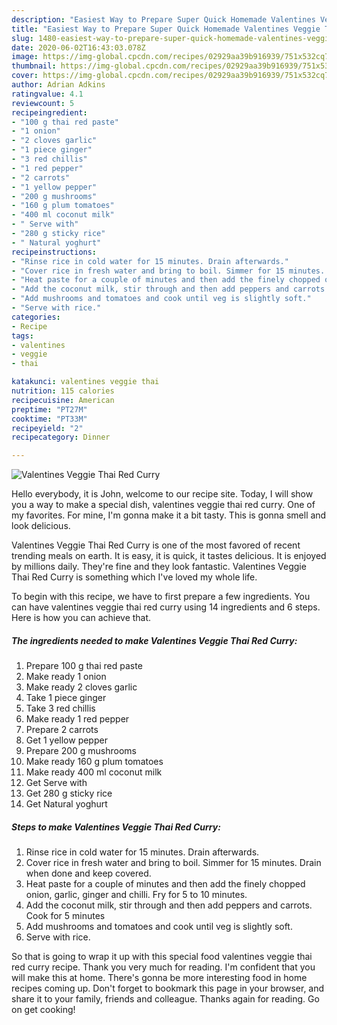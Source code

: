 ```yaml
---
description: "Easiest Way to Prepare Super Quick Homemade Valentines Veggie Thai Red Curry"
title: "Easiest Way to Prepare Super Quick Homemade Valentines Veggie Thai Red Curry"
slug: 1480-easiest-way-to-prepare-super-quick-homemade-valentines-veggie-thai-red-curry
date: 2020-06-02T16:43:03.078Z
image: https://img-global.cpcdn.com/recipes/02929aa39b916939/751x532cq70/valentines-veggie-thai-red-curry-recipe-main-photo.jpg
thumbnail: https://img-global.cpcdn.com/recipes/02929aa39b916939/751x532cq70/valentines-veggie-thai-red-curry-recipe-main-photo.jpg
cover: https://img-global.cpcdn.com/recipes/02929aa39b916939/751x532cq70/valentines-veggie-thai-red-curry-recipe-main-photo.jpg
author: Adrian Adkins
ratingvalue: 4.1
reviewcount: 5
recipeingredient:
- "100 g thai red paste"
- "1 onion"
- "2 cloves garlic"
- "1 piece ginger"
- "3 red chillis"
- "1 red pepper"
- "2 carrots"
- "1 yellow pepper"
- "200 g mushrooms"
- "160 g plum tomatoes"
- "400 ml coconut milk"
- " Serve with"
- "280 g sticky rice"
- " Natural yoghurt"
recipeinstructions:
- "Rinse rice in cold water for 15 minutes. Drain afterwards."
- "Cover rice in fresh water and bring to boil. Simmer for 15 minutes. Drain when done and keep covered."
- "Heat paste for a couple of minutes and then add the finely chopped onion, garlic, ginger and chilli. Fry for 5 to 10 minutes."
- "Add the coconut milk, stir through and then add peppers and carrots. Cook for 5 minutes"
- "Add mushrooms and tomatoes and cook until veg is slightly soft."
- "Serve with rice."
categories:
- Recipe
tags:
- valentines
- veggie
- thai

katakunci: valentines veggie thai 
nutrition: 115 calories
recipecuisine: American
preptime: "PT27M"
cooktime: "PT33M"
recipeyield: "2"
recipecategory: Dinner

---
```



![Valentines Veggie Thai Red Curry](https://img-global.cpcdn.com/recipes/02929aa39b916939/751x532cq70/valentines-veggie-thai-red-curry-recipe-main-photo.jpg)

Hello everybody, it is John, welcome to our recipe site. Today, I will show you a way to make a special dish, valentines veggie thai red curry. One of my favorites. For mine, I'm gonna make it a bit tasty. This is gonna smell and look delicious.



Valentines Veggie Thai Red Curry is one of the most favored of recent trending meals on earth. It is easy, it is quick, it tastes delicious. It is enjoyed by millions daily. They're fine and they look fantastic. Valentines Veggie Thai Red Curry is something which I've loved my whole life.


To begin with this recipe, we have to first prepare a few ingredients. You can have valentines veggie thai red curry using 14 ingredients and 6 steps. Here is how you can achieve that.

<!--inarticleads1-->

##### The ingredients needed to make Valentines Veggie Thai Red Curry:

1. Prepare 100 g thai red paste
1. Make ready 1 onion
1. Make ready 2 cloves garlic
1. Take 1 piece ginger
1. Take 3 red chillis
1. Make ready 1 red pepper
1. Prepare 2 carrots
1. Get 1 yellow pepper
1. Prepare 200 g mushrooms
1. Make ready 160 g plum tomatoes
1. Make ready 400 ml coconut milk
1. Get  Serve with
1. Get 280 g sticky rice
1. Get  Natural yoghurt




<!--inarticleads2-->

##### Steps to make Valentines Veggie Thai Red Curry:

1. Rinse rice in cold water for 15 minutes. Drain afterwards.
1. Cover rice in fresh water and bring to boil. Simmer for 15 minutes. Drain when done and keep covered.
1. Heat paste for a couple of minutes and then add the finely chopped onion, garlic, ginger and chilli. Fry for 5 to 10 minutes.
1. Add the coconut milk, stir through and then add peppers and carrots. Cook for 5 minutes
1. Add mushrooms and tomatoes and cook until veg is slightly soft.
1. Serve with rice.




So that is going to wrap it up with this special food valentines veggie thai red curry recipe. Thank you very much for reading. I'm confident that you will make this at home. There's gonna be more interesting food in home recipes coming up. Don't forget to bookmark this page in your browser, and share it to your family, friends and colleague. Thanks again for reading. Go on get cooking!

